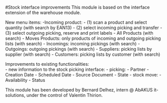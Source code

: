 #Stock interface improvements
This module is based on the interface extension of the warehouse module.

New menu items:
    -Incoming product:
        - (1) scan a product and select quantity (with search by EAN13)
        - (2) select incoming picking and transfer
        - (3) select outgoing picking, reserve and print labels
    - All Products (with search)
    - Moves Products: only products of incoming and outgoing picking lists (with search)
    - Incomings: incoming pickings (with search)
    - Outgoings: outgoing pickings (with search)
    - Suppliers: picking lists by supplier (with search)
    - Customers: picking lists by customer (with search)

Improvements to existing functionalities:   
    - new information to the stock picking interface:
        - picking:
            - Partner
            - Creation Date
            - Scheduled Date
            - Source Document
            - State
        - stock move:
            - Availability
            - Status

This module has been developed by Bernard Delhez, intern @ AbAKUS it-solutions, under the control of Valentin Thirion.
